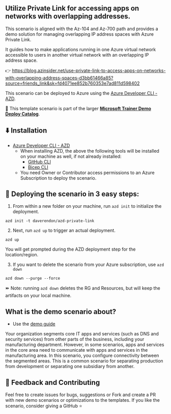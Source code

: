 ## Utilize Private Link for accessing apps on networks with overlapping addresses.

This scenario is aligned with the Az-104 and Az-700 path and provides a demo solution for managing overlapping IP address spaces with Azure Private Link.

It guides how to make applications running in one Azure virtual network accessible to users in another virtual network with an overlapping IP address space.

👉 https://blog.azinsider.net/use-private-link-to-access-apps-on-networks-with-overlapping-address-spaces-d3bb61466a85?source=friends_link&sk=fd4071ee852b760353e7ad811d598402

This scenario can be deployed to Azure using the [Azure Developer CLI - AZD](https://learn.microsoft.com/en-us/azure/developer/azure-developer-cli/overview). 

💪 This template scenario is part of the larger **[Microsoft Trainer Demo Deploy Catalog](https://aka.ms/trainer-demo-deploy)**.

## ⬇️ Installation
- [Azure Developer CLI - AZD](https://learn.microsoft.com/en-us/azure/developer/azure-developer-cli/install-azd)
    - When installing AZD, the above the following tools will be installed on your machine as well, if not already installed:
        - [GitHub CLI](https://cli.github.com)
        - [Bicep CLI](https://learn.microsoft.com/en-us/azure/azure-resource-manager/bicep/install)
    - You need Owner or Contributor access permissions to an Azure Subscription to  deploy the scenario.

## 🚀 Deploying the scenario in 3 easy steps:

1. From within a new folder on your machine, run `azd init` to initialize the deployment.
```
azd init -t daverendon/azd-private-link
```
2. Next, run `azd up` to trigger an actual deployment.
```
azd up
```
You will get prompted during the AZD deployment step for the location/region.

3. If you want to delete the scenario from your Azure subscription, use `azd down`
```
azd down --purge --force
```

⏩ Note: running `azd down` deletes the RG and Resources, but will keep the artifacts on your local machine.

## What is the demo scenario about?

- Use the [demo guide](https://github.com/daverendon/azd-private-link/blob/main/demoguide/demoguide.md)

Your organization segments core IT apps and services (such as DNS and security services) from other parts of the business, including your manufacturing department. However, in some scenarios, apps and services in the core area need to communicate with apps and services in the manufacturing area. In this scenario, you configure connectivity between the segmented areas. This is a common scenario for separating production from development or separating one subsidiary from another.


## 💭 Feedback and Contributing
Feel free to create issues for bugs, suggestions or Fork and create a PR with new demo scenarios or optimizations to the templates. 
If you like the scenario, consider giving a GitHub ⭐
 

